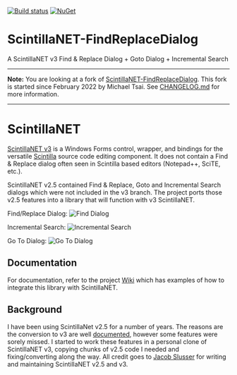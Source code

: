 [![Build status](https://github.com/huanlin/ScintillaNET-FindReplaceDialog/actions/workflows/build-release.yml/badge.svg)](https://github.com/huanlin/ScintillaNET-FindReplaceDialog/actions/workflows/build-release.yml)
[![NuGet](https://img.shields.io/nuget/v/ScintillaNET_FindReplaceDialog-huanlin.svg)](https://www.nuget.org/packages/ScintillaNET_FindReplaceDialog-huanlin/)

# ScintillaNET-FindReplaceDialog

A ScintillaNET v3 Find &amp; Replace Dialog + Goto Dialog + Incremental Search

---

**Note:** You are looking at a fork of [ScintillaNET-FindReplaceDialog](https://github.com/Stumpii/ScintillaNET-FindReplaceDialog). This fork is started since February 2022 by Michael Tsai. See [CHANGELOG.md](CHANGELOG.md) for more information.

---

# ScintillaNET

[ScintillaNET v3](https://github.com/jacobslusser/ScintillaNET) is a Windows Forms control, wrapper, and bindings for the versatile [Scintilla](http://www.scintilla.org/) source code editing component. It does not contain a Find & Replace dialog often seen in Scintilla based editors (Notepad++, SciTE, etc.).

ScintillaNET v2.5 contained Find & Replace, Goto and Incremental Search dialogs which were not included in the v3 branch. The project ports those v2.5 features into a library that will function with v3 ScintillaNET.

Find/Replace Dialog:
![Find Dialog](https://github.com/Stumpii/ScintillaNET-FindReplaceDialog/wiki/images/Find-Dialog.png)

Incremental Search:
![Incremental Search](https://github.com/Stumpii/ScintillaNET-FindReplaceDialog/wiki/images/Incremental-Search.png)

Go To Dialog:
![Go To Dialog](https://github.com/Stumpii/ScintillaNET-FindReplaceDialog/wiki/images/Go-To-Line-Dialog.png)

## Documentation

For documentation, refer to the project [Wiki](https://github.com/Stumpii/ScintillaNET-FindReplaceDialog/wiki) which has examples of how to integrate this library with ScintillaNET.

## Background

I have been using ScintillaNet v2.5 for a number of years. The reasons are the conversion to v3 are well [documented](https://github.com/jacobslusser/ScintillaNET#background), however some features were sorely missed. I started to work these features in a personal clone of ScintillaNET v3, copying chunks of v2.5 code I needed and fixing/converting along the way. All credit goes to [Jacob Slusser](https://github.com/jacobslusser) for writing and maintaining ScintillaNET v2.5 and v3.

